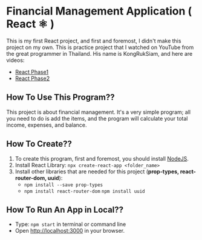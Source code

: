 # Financial Management Application ( React ⚛️ )

This is my first React project, and first and foremost, I didn't make this project on my own. This is practice project that I watched on YouTube from the great programmer in Thailand. His name is KongRukSiam, and here are videos:

* [React Phase1](https://youtu.be/KvNfS86KEA4)<br>
* [React Phase2](https://youtu.be/3ubQZb-99fI)
  
## How To Use This Program??

This project is about financial management. It's a very simple program; all you need to do is add the items, and the program will calculate your total income, expenses, and balance.

## How To Create??

1. To create this program, first and foremost, you should install [NodeJS](https://nodejs.org/en).
2. Install React Library: `npx create-react-app <folder_name>`
3. Install other libraries that are needed for this project (**prop-types, react-router-dom, uuid**):
   * `npm install --save prop-types`
   * `npm install react-router-dom`
      `npm install uuid`

## How To Run An App in Local??

* Type: `npm start` in terminal or command line
* Open [http://localhost:3000](http://localhost:3000) in your browser.
